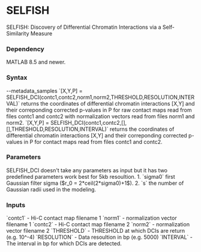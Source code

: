 # SELFISH
SELFISH: Discovery of Differential Chromatin Interactions via a Self-Similarity Measure

<h3>Dependency </h3>
MATLAB 8.5 and newer.
<h3>Syntax</h3>
--metadata_samples
 `[X,Y,P] = SELFISH_DCI(contc1,contc2,norm1,norm2,THRESHOLD,RESOLUTION,INTERVAL)` returns the coordinates of differential chromatin interactions [X,Y] and their correponding corrected p-values in P for raw contact maps read from files contc1 and contc2 with normalization vectors read from files norm1 and norm2. 
 `[X,Y,P] = SELFISH_DCI(contc1,contc2,[],[],THRESHOLD,RESOLUTION,INTERVAL)` returns the coordinates of differential chromatin interactions [X,Y] and their correponding corrected p-values in P for contact maps read from files contc1 and contc2. 

<h3>Parameters</h3>
SELFISH_DCI doesn't take any parameters as input but it has two predefined parameters work best for 5kb resoultion.
1. `sigma0` first Gaussian filter sigma ($r_0 =  2*ceil(2*sigma0)+1$).
2. `s` the number of Gaussian radii used in the modeling.
<h3>Inputs</h3>
`contc1`           -   Hi-C contact map filename 1
`norm1`            -   normalization vector filename 1
`contc2`           -   Hi-C contact map filename 2
`norm2`            -   normalization vector filename 2
`THRESHOLD`        -   THRESHOLD at which DCIs are return (e.g. 10^-4)
`RESOLUTION`       -   Data resoultion in bp (e.g. 5000)
`INTERVAL`         -   The interval in bp for which DCIs are detected.
